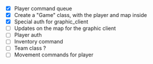 - [x] Player command queue
- [x] Create a "Game" class, with the player and map inside
- [x] Special auth for graphic_client
- [ ] Updates on the map for the graphic client
- [ ] Player auth
- [ ] Inventory command
- [ ] Team class ?
- [ ] Movement commands for player